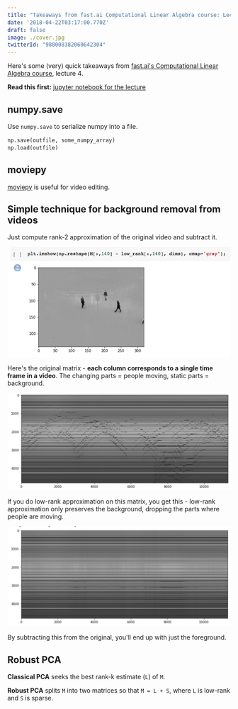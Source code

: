 ```yaml
---
title: "Takeaways from fast.ai Computational Linear Algebra course: Lecture 4"
date: '2018-04-22T03:17:00.770Z'
draft: false
image: ./cover.jpg
twitterId: "988008382060642304"
---
```


Here's some (very) quick takeaways from [fast.ai's Computational Linear Algebra course](http://www.fast.ai/2017/07/17/num-lin-alg/), lecture 4.

<post-separator></post-separator>

<div><responsive-iframe width="560" height="315" src="https://www.youtube.com/embed/Ys8R2nUTOAk" frameborder="0" allow="autoplay; encrypted-media" allowfullscreen></responsive-iframe></div>

**Read this first:** [jupyter notebook for the lecture](https://github.com/fastai/numerical-linear-algebra/blob/master/nbs/3.%20Background%20Removal%20with%20Robust%20PCA.ipynb)

## numpy.save

Use `numpy.save` to serialize numpy into a file.

```python
np.save(outfile, some_numpy_array)
np.load(outfile)
```

## moviepy

[moviepy](https://github.com/Zulko/moviepy) is useful for video editing.

## Simple technique for background removal from videos

Just compute rank-2 approximation of the original video and subtract it.

![](./bg-removal.png)

Here's the original matrix - **each column corresponds to a single time frame in a video**. The changing parts = people moving, static parts = background.

![](./orig.png)

If you do low-rank approximation on this matrix, you get this - low-rank approximation only preserves the background, dropping the parts where people are moving.

![](./after.png)

By subtracting this from the original, you'll end up with just the foreground.

## Robust PCA

**Classical PCA** seeks the best rank-k estimate (`L`) of `M`.

**Robust PCA** splits `M` into two matrices so that `M = L + S`, where `L` is low-rank and `S` is sparse.
